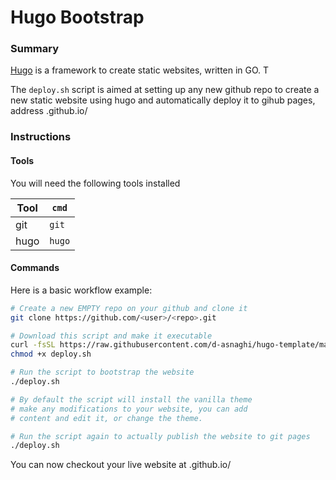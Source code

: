 # Hugo Bootstrap

### Summary

[Hugo](https://gohugo.io) is a framework to create static websites, written in GO. T 

The `deploy.sh` script is aimed at setting up any new github repo to 
create a new static website using hugo and automatically deploy it 
to gihub pages, address <username>.github.io/<repo>

### Instructions

#### Tools

You will need the following tools installed

Tool 		|	`cmd` 
------------|----------
git 	 	|	`git`
hugo 	 	|	`hugo`

#### Commands

Here is a basic workflow example:

```bash
# Create a new EMPTY repo on your github and clone it
git clone https://github.com/<user>/<repo>.git

# Download this script and make it executable
curl -fsSL https://raw.githubusercontent.com/d-asnaghi/hugo-template/master/deploy.sh >> deploy.sh
chmod +x deploy.sh

# Run the script to bootstrap the website
./deploy.sh

# By default the script will install the vanilla theme
# make any modifications to your website, you can add
# content and edit it, or change the theme.

# Run the script again to actually publish the website to git pages
./deploy.sh

```

You can now checkout your live website at <username>.github.io/<repo>
